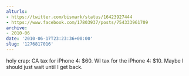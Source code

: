 ```yaml
---
alturls:
- https://twitter.com/bismark/status/16423927444
- https://www.facebook.com/17803937/posts/754333961709
archive:
- 2010-06
date: '2010-06-17T23:23:36+00:00'
slug: '1276817016'
---
```


holy crap: CA tax for iPhone 4: $60. WI tax for the iPhone 4: $10. Maybe I should just wait until I get back.

